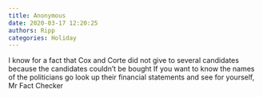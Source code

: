 ```yaml
---
title: Anonymous
date: 2020-03-17 12:20:25
authors: Ripp
categories: Holiday
---
```


 I know for a fact that Cox and Corte did not give to several candidates because the candidates couldn’t be bought
If you want to know the names of the politicians go look up their financial statements and see for yourself, Mr Fact Checker